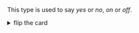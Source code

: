 This type is used to say _yes_ or _no_, _on_ or _off_.

<details>
<summary>flip the card</summary>
<br>

# `"boolean"`

```js
'use strict';

let likesPizza = confirm('do you like pizza?');

console.log(likesPizza);
console.log(typeof likesPizza);
```

</details>
